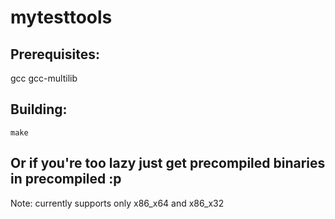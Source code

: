 # mytesttools


## Prerequisites:
gcc
gcc-multilib

## Building:

```
make
```

## Or if you're too lazy just get precompiled binaries in precompiled :p

Note: currently supports only x86_x64 and x86_x32
